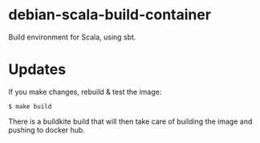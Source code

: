 # debian-scala-build-container

Build environment for Scala, using sbt.

# Updates

If you make changes, rebuild & test the image:

```
$ make build
```

There is a buildkite build that will then take care of building the image and pushing to docker hub.

